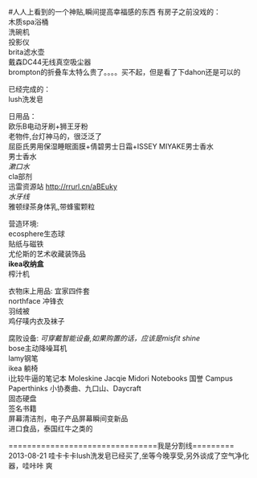#人人上看到的一个神贴,瞬间提高幸福感的东西
有房子之前没戏的：  
木质spa浴桶  
洗碗机  
投影仪  
brita滤水壶  
戴森DC44无线真空吸尘器  
brompton的折叠车太特么贵了。。。。买不起，但是看了下dahon还是可以的  

已经完成的：  
lush洗发皂  

日用品：  
欧乐B电动牙刷+狮王牙粉  
老物件,台灯神马的，很泛泛了  
屈臣氏男用保湿睡眠面膜+倩碧男士日霜+ISSEY MIYAKE男士香水  
男士香水  
*漱口水*  
cla部剂  
迅雷资源站 http://rrurl.cn/aBEuky  
*水牙线*  
雅顿绿茶身体乳,带蜂蜜颗粒  

营造环境:  
ecosphere生态球  
贴纸与磁铁  
尤伦斯的艺术收藏装饰品  
**ikea收纳盒**  
榨汁机  

衣物床上用品:
宜家四件套  
northface 冲锋衣  
羽绒被  
鸡仔唛内衣及袜子  

腐败设备:
*可穿戴智能设备,如果购置的话，应该是misfit shine*  
bose主动降噪耳机  
lamy钢笔  
ikea 躺椅  
i比较牛逼的笔记本 Moleskine Jacqie Midori Notebooks 国誉 Campus Paperthinks 小协奏曲、九口山、Daycraft  
固态硬盘  
签名书籍  
屏幕清洁剂，电子产品屏幕瞬间变新品  
进口食品，泰国红牛之类的  

================================我是分割线=========  
2013-08-21 哇卡卡卡lush洗发皂已经买了,坐等今晚享受,另外谈成了空气净化器，哇咔咔 爽  
